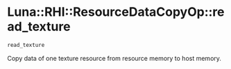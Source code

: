 # Luna::RHI::ResourceDataCopyOp::read_texture

```c++
read_texture
```

Copy data of one texture resource from resource memory to host memory. 

